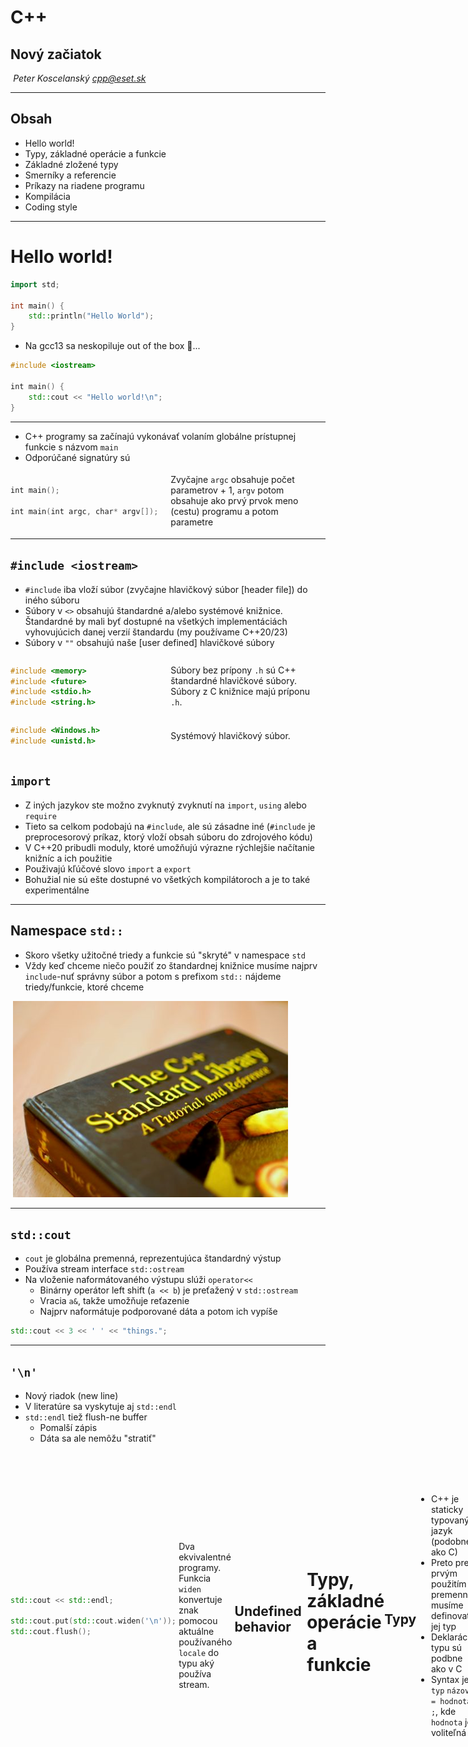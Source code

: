# C++

## Nový začiatok

*Peter Koscelanský <cpp@eset.sk>* <!-- .element: class="author" -->

---

## Obsah

* Hello world!
* Typy, základné operácie a funkcie
* Základné zložené typy
* Smerníky a referencie
* Príkazy na riadene programu
* Kompilácia
* Coding style

---

# Hello world!

```cpp
import std;

int main() {
    std::println("Hello World");
}
```

* Na gcc13 sa neskopiluje out of the box 🧐...
<!-- .element: class="fragment" -->


```cpp
#include <iostream>
 
int main() {
    std::cout << "Hello world!\n";
}
```

---

* C++ programy sa začínajú vykonávať volaním globálne prístupnej funkcie s názvom `main`
* Odporúčané signatúry sú

<div style="display: flex; align-items: center;">
<div style="flex: 1;">

```cpp
int main();

int main(int argc, char* argv[]);
```
</div>
<div style="flex: 1;">

Zvyčajne `argc` obsahuje počet parametrov + 1, `argv` potom obsahuje ako prvý prvok meno (cestu) programu a potom parametre
</div>
</div>

---

## `#include <iostream>`

* `#include` iba vloží súbor (zvyčajne hlavičkový súbor [header file]) do iného súboru 
* Súbory v `<>` obsahujú štandardné a/alebo systémové knižnice. Štandardné by mali byť dostupné na všetkých implementáciách vyhovujúcich danej verzií štandardu (my používame C++20/23)
* Súbory v `""` obsahujú naše [user defined] hlavičkové súbory

<div style="display: flex; align-items: center;">
<div style="flex: 1;">

```cpp
#include <memory>
#include <future>
#include <stdio.h>
#include <string.h>
```
</div>
<div style="flex: 1;">

Súbory bez prípony `.h` sú C++ štandardné hlavičkové súbory. Súbory z C knižnice majú príponu `.h`. 
</div>
</div>

<div style="display: flex; align-items: center;">
<div style="flex: 1;">

```cpp
#include <Windows.h>
#include <unistd.h>
```
</div>
<div style="flex: 1;">

Systémový hlavičkový súbor.
</div>
</div>


## `import`

* Z iných jazykov ste možno zvyknutý zvyknutí na `import`, `using` alebo `require`
* Tieto sa celkom podobajú na `#include`, ale sú zásadne iné (`#include` je preprocesorový príkaz, ktorý vloží obsah súboru do zdrojového kódu)
* V C++20 pribudli moduly, ktoré umožňujú výrazne rýchlejšie načítanie knižníc a ich použitie
* Použivajú kľúčové slovo `import` a `export`
* Bohužial nie sú ešte dostupné vo všetkých kompilátoroch a je to také experimentálne

---

## Namespace `std::`

* Skoro všetky užitočné triedy a funkcie sú "skryté" v namespace `std`
* Vždy keď chceme niečo použiť zo štandardnej knižnice musíme najprv `include`-nuť správny súbor a potom s prefixom `std::` nájdeme triedy/funkcie, ktoré chceme 

![Kniha C++ štandardná knižnica](./lectures/2_basics/c++-standard-lib.png)

---

## `std::cout`

* `cout` je globálna premenná, reprezentujúca štandardný výstup
* Používa stream interface `std::ostream`
* Na vloženie naformátovaného výstupu slúži `operator<<`
    * Binárny operátor left shift (`a << b`) je preťažený v `std::ostream`
    * Vracia `a&`, takže umožňuje reťazenie 
    * Najprv naformátuje podporované dáta a potom ich vypíše

```cpp
std::cout << 3 << ' ' << "things.";
```

---

## `'\n'`

* Nový riadok (new line)
* V literatúre sa vyskytuje aj `std::endl`
* `std::endl` tiež flush-ne buffer
    * Pomalší zápis
    * Dáta sa ale nemôžu "stratiť"

<div style="display: flex; align-items: center;">
<div style="flex: 1;">

```cpp
std::cout << std::endl;

std::cout.put(std::cout.widen('\n'));
std::cout.flush();
```
</div>
<div style="flex: 1;">

Dva ekvivalentné programy. Funkcia `widen` konvertuje znak pomocou aktuálne používaného `locale` do typu aký používa stream.
</div>

---

## Undefined behavior

![Unicorns and rainbows](./lectures/2_basics/unicorn.png)

---

# Typy, základné operácie a funkcie

---

## Typy

* C++ je staticky typovaný jazyk (podobne ako C)
* Preto pred prvým použitím premennej musíme definovať jej typ
* Deklarácie typu sú podbne ako v C
* Syntax je `typ` `názov` `= hodnota` `;`, kde `hodnota` je voliteľná

```cpp
int i; // signed integer uninitialized (0 or undefined)
```

---

## Primitívne typy

* Všetky typy z jazyka C sú podporované

```cpp
int i; // signed integer uninitialized (0 or undefined)
unsigned int u = 1337ul; // unsigned integer
bool ok = false; // true/false
double pi = 3.14159; // floating point double precision
float e = 2.71828f; // floating point single precision
char c = 'a'; // variant of ISO646 - ASCII
size_t n = 1'000'000'000; // possible to separate with "'"
```

* `short`, `long`, `long long` (rozdielne znamienkové signed typy)
* `unsigned short`, `unsigned`, `unsigned long` (pre neznamienkové typy)

---

## Presná bitová veľkosť

* `long` je na niektorej platforme 32bit a na inej 64bit, podobne aj `size_t`
* Riešia to typy definované v súbor `#include <cstdint>`
* Nemusia byť definované na všetkých platformách (`CHAR_BITS == 8`)
* Odporúčame zvyknúť si skoro vždy používať tieto typy

```cpp
int8_t i8 = 127;
int16_t i16 = 32'000;
uint32_t u32 = 4'000'000'000;
int64_t i64 = 10'000'000'000'000;
```

note: CHAR_BITS je nastavené na číslo, ktoré reprezentuje počet bitov c type `char`. Všetky platformy (napr. POSIX), ale požadujú `8`.

---

## Usporiadanie v pamäti

* Každá premenná ma v pamäti miesto, ktoré sa dá zistiť pomocou operátora `&`
* Veľkosť typov je do istej miery závislá od implementácie a dá sa zistiť pomocou operátora `sizeof`
* Veľkosti sú v "char units" a nie bajtoch (zvyčajne je ale char unit 8bitov)

<div style="display: flex; align-items: center;">
<div style="flex: 1;">

```cpp
std::cout << sizeof(bool) << '\n'; // 1
std::cout << sizeof(short) << '\n'; // 2
std::cout << sizeof(float) << '\n'; // 4
std::cout << sizeof(long) << '\n'; // 4
std::cout << sizeof(long long) << '\n'; // 8
std::cout << sizeof(double) << '\n'; // 8
```
</div>
<div style="flex: 1;">

Na MS Windows Visual Studio. `long` je 8 na gcc.
</div>

---

## Neinicializované premenné

* Vždy inicializujte všetky premenné
    * Niektoré majú zmysluplný defaultný konštruktor 
    * Niektoré treba inicializovať explicitne

```cpp
int i = 4; // OK explicit
std::string s = "string"; // OK explicit
int j; // wrong 
std::string t; // OK, string has constructor 

int *p = nullptr; //OK
int *r; // wrong
```

---

## Deklarácia premenných

* Vždy deklarujte premenné najneskôr ako sa dá
    * Premenné patria do najvnútornejšieho scope-u
    * Toto pravidlo podporuje predchádzajúce

```cpp
int i = 0; // wrong
for (i = 0; i < 10; ++i) { } 

for (int j = 0; j < 10; ++j) { } // OK
```

<div style="display: flex; align-items: center;">
<div style="flex: 7;">

```cpp
int k = 0;
for (int i = 0; i < 10; ++i) {
    k = i * i;
    // use k
}
```
</div>
<div style="flex: 1;">
❌
</div>
</div>

<div style="display: flex; align-items: center;">
<div style="flex: 7;">

```cpp
for (int i = 0; i < 10; ++i) {
    int k = i * i;
    // use k
}
```
</div>
<div style="flex: 1;">
✅
</div>
</div>


### Existuje jedna výnimka 

* V cykloch, ktoré sú krátke a vykonávajú sa často, môžeme ušetriť veľa alokácií ak presunieme niektoré premenné pred cyklus (stále ich treba inicializovať)

```cpp
for (int i = 0; i < n; ++i) {
    std::string bad = "Very long... string";
    // use string
}
```

```cpp
std::string good;
for (int i = 0; i < n; ++i) {
    good.assign("Very long... string");
    // use string
}
```

* Neplatí pre typy ako `int`, `double` a smerníky. Ich inicializácia nič nestojí. 

---

## C++ špeciality

<div style="display: flex; align-items: center;">
<div style="flex: 1;">

```cpp
int i = 7;
```
</div>
<div style="flex: 1;">

```cpp
int j(7);
```
</div>
<div style="flex: 1;">

```cpp
int k{ 7 };
```
</div>
</div>

* Okrúhle zátvorky pridané pre kompatibilitu s konštruktormi 
* Kučeravé zátvorky (C++11) pre lepšiu inicializáciu a chytenie bežných chýb počas kompilácie
* Primitívne typy by mali byť hneď inicializované

```cpp
int i = 4.2; // warning narrowing
int j(4.2); // warning narrowing
int k{ 4.2 }; // error
```


## Automatická dedukcia

* V C++11 štandarde predefinovali význam kľúčového slova `auto`

```cpp
auto i = 5; // int  
auto j = 7.5; // double 
auto sq = sqrt(i); // whatever returns sqrt (double in this case)
auto first_name = "Bjarne"; // const char*, not std::string
auto surname = std::string("Stroustrup"); // std::string

auto *ptr = &i; // int 
auto ptr = &i; // int*
auto* ptr = i; // compilation error  
```

* `auto*` sa nedá použiť ak vydedukovaný typ nie je smerník
* Ak potrebujeme presné číslené typy musíme použiť suffixy
   * `u` alebo `U` pre `unsigned int`
   * `l` alebo `L` pre `long`
   * `ll` alebo `LL` pre `long long`
   * `zu` pre `size_t` (C++23)

```cpp
auto a = 10l; // long
auto b = 20ul; // unsigned long
auto c = 30ull; // usigned long long
```


## Pridlhé názvy typov 

* Týka sa hlavne šablón (`template`s)
* Slovo `auto` umožní odstrániť veľa nezaujímavého písania a šumu
* Netreba to ale preháňať

```cpp
#include <map>
#include <utility>
#include <string>
 
int main() {
    std::map<std::string, std::pair<std::string, int>> employees;
 
    auto it = employees.find("Herb Sutter"); 
    std::map<std::string, std::pair<std::string, int>>::iterator it2 = it;
}

```

---

## Almost always use `auto`

* Herb Sutter prišiel s myšlienkou, že vždy by sme mali používať `auto`

<div style="display: flex; align-items: center;">
<div style="flex: 1;">

```cpp
short i = 7;
std::string s = "default";
short* = &i;
```
</div>
<div style="flex: 1;">

```cpp
auto i = short(7);
auto s = std::string("default");
auto* = &i;
```
</div>
</div>

* Vyzerá to, že by to mohlo byť menej efektívne (kópia?) ale v skutočnosti si s tým kompilátor poradí
* Výhodou je, že typ nemôže ostať neinicializovaný, keďže `auto x;` je chyba kompilácie
* Rovnako ak zmeníme jeden typ, pomocou `decltype` vieme automaticky upraviť ďalšie

<div style="display: flex; align-items: center;">
<div style="flex: 1;">

```cpp
float f = 1.23;
float g = 0;
```
</div>
<div style="flex: 1;">

```cpp
auto f = 1.23f;
decltype(f) g = 0;
```
</div>
</div>

---

## `enum`

* `enum` je v podstate iba pomenované celé číslo
* Problém je, že takéto `enum`y nám zaplňujú globálny namespace, kedže hodnoty sa dá použiť bez názvu `enum`u

<div style="display: flex; align-items: center;">
<div style="flex: 1;">

```cpp
enum color {
  red = 0,
  blue, // 1
  green = 10,
  yellow, // 11
};
```
</div>
<div style="flex: 1;">

```cpp
color a = red;
color b = color::blue;
auto c = green;
int d = yellow;
```
</div>
</div>

<div class="fragment">

* Všetky premenné vpravo sa podarí skompilovať
* Často sa hodnoty `enum`u prefixovali názvom (napr. `color_red`, `color_blue`, `color_green` ...)
</div>


### scoped enums

* V C++11 pribudla možnosť vytvoriť scoped enums
* Používa sa kľúčové slovo `class`

<div style="display: flex; align-items: center;">
<div style="flex: 1;">

```cpp
enum class color {
  red = 0,
  blue, // 1
  green = 10,
  yellow, // 11
};
```
</div>
<div style="flex: 1;">

```cpp
color a = red;
color b = color::blue;
auto c = green;
int d = yellow;
int e = color::yellow;
```
</div>
</div>

<div class="fragment">

* Iba predmenná `b` vpravo sa podarí skompilovať
* Strácame automatickú konverziu na `int`
</div>


### fixed underlying type

* Každý `enum` má číselný typ, ktorý tvorí jeho základ, tento určije veľkosť aj zarovnanie
* Pred C++11 mal každý enum typ `int` (alebo iný číselný typ, ktorý vie reprezentovať všetky hodnoty `enum`u)
* Od C++11 to vieme priamo definovať

<div style="display: flex; align-items: center;">
<div style="flex: 1;">

```cpp
enum color : uint32_t {
  red = 0,
  blue, // 1
  green = 10,
  yellow, // 11
};
```
</div>
<div style="flex: 1;">

```cpp
enum class color : uint32_t {
  red = 0,
  blue, // 1
  green = 10,
  yellow, // 11
};
```
</div>
</div>

---

## Základné operácie

* Všetky `+`, `-`, `*`, `/`, `%`, `++`, `--`, `|`, `&`, `^`, `&&`, `||`, `==`, `!=`, `<=`, `>=`, `<`, `>`, `=`, `?:`, `!`, `~` pracujú ako sa od nich očakáva, dokonca sú preťažené pre zložitejšie typy (tam kde to dáva zmysel)
* Precedencia je definovaná v štandarde, pri pochybnostiach je lepšie použiť zátvorky
* **PROTIP**: Nikdy neignorujte upozornenia kompilátora (ako napríklad priradenie v `if` príkaze)


<table style="font-size: 70%;">
  <tr>
    <th>Meno</th>
    <th>Operátor</th>
    <th>Príklad</th>
    <th>Výsledok</th>
  </tr>
  <tr>
    <td>Operátor priradenia</td>
    <td><code>=</code></td>
    <td><code>a = b</code></td>
    <td><code>a</code> bude mať rovnakú hodnotu ako <code>b</code>, výsledkom je <code>&a</code></td>
  </tr>
  <tr>
    <td>Aritmeticke operátory</td>
    <td><code>+</code>, <code>-</code>, <code>*</code></td>
    <td><code>a + b</code></td>
    <td>Ako štandardné matematické operácie, výsledkom je nová hodnota</td>
  </tr>
  <tr>
    <td>Operátor delenia</td>
    <td><code>/</code></td>
    <td><code>a / b</code></td>
    <td>Ak sú oba typy celočíselné, tak celočíselné delenie, inak bežné floating point delenie</td>
  </tr>
  <tr>
    <td>Operátor zvyšku</td>
    <td><code>%</code></td>
    <td><code>a % b</code></td>
    <td>Zvyšok po celočíselnom delení, funguje ina celočíselných hodnotách</td>
  </tr>
  <tr>
    <td>Aritmetické priradenia</td>
    <td><code>+=</code>, <code>-=</code>, <code>*=</code>, <code>/=</code>, <code>%=</code></td>
    <td><code>a += b</code></td>
    <td>Rovnaké ako <code>a = a + b;</code>.</td>
  </tr>
  <tr>
    <td>Prefix/postfix inkrement</td>
    <td><code>++</code>, <code>--</code></td>
    <td><code>++a</code></td>
    <td>Rovnaké ako <code>a += 1;</code>.</td>
  </tr>
  <tr>
    <td>Relačné operátory</td>
    <td><code><=</code>, <code>>=</code>, <code>==</code>, <code>!=</code>, <code><</code>, <code>></code></code></td>
    <td><code>a <= b</code></td>
    <td>Výsledok je <code>true</code> alebo <code>false</code>, <code>!=</code> je nerovnosť.</td>
  </tr>
  <tr>
    <td>Logické operátory</td>
    <td><code>&&</code>, <code>||</code></td>
    <td><code>a && b</code></td>
    <td>Výsledok je <code>true</code> ak sú <code>a</code> aj <code>b</code> pravda, inak <code>false</code>.</td>
  </tr>
  <tr>
    <td>Operátor negácie</td>
    <td><code>!</code></td>
    <td><code>!a</code></td>
    <td>Výsledok je <code>true</code> ak je <code>a</code> nepravda, a naopak.</td>
  </tr>
  <tr>
    <td>Bitové operácie</td>
    <td><code>&</code>, <code>|</code>, <code>^</code></td>
    <td><code>a & b</code></td>
    <td>Výsledok je bitový AND.</td>
  </tr>
  <tr>
    <td>Address of</td>
    <td><code>&</code></td>
    <td><code>&a</code></td>
    <td>Adresa premennej <code>a</code>.</td>
  </tr>
  <tr>
    <td>Dereferencia</td>
    <td><code>*</code></td>
    <td><code>*a</code></td>
    <td>Hodnota na adrese v premennej <code>a</code>.</td>
  </tr>
</table>


### Príklad 

```cpp
int a{ 7 * 5 }; // 35
int b{ 12 / 5 }; // 2
int c{ a++ }; // 35, a: 36
double f{ 12 / 5 }; // 2
double g{ 12 / 5. }; // 2.4 (actually 2.399999999999)
```

```cpp
bool even_c = (c % 2) == 0;
bool lower_f = f < g;
bool ok = even_c && !lower_f;
```

```cpp
unsigned x = 0x000000ff; // 255
unsigned char b = 0b11010001; // 209
unsigned y = ~x | 1; // 0xffffff01
unsigned z = x & y; // 0x00000001
```

```cpp
int a = 10;
a += 7; // 17, a = a + 7
a %= 6; // 5, a = a % 6
a ^= a; // 0, a = a XOR a
```

---

## Používajte zátvorky

```cpp
int i = 0x10001001;
if (i & 2 == 2) {
  std::cout << "Will this print?\n";
}
```

<div class="fragment">

Áno. `==` má vyššiu precedencia ako `&`.

```cpp
int i = 0x10001001;
if ((i & 2) == 2) {
  std::cout << "Will this print?\n";
}
```

Občas je to v poriadku aj bez, záleží aj od osobných preferencií

```cpp
int i = 1;
if (i == 2 || i == 3) {
  std::cout << "i is 2 or 3.\n";
}
```
</div>

---

## Ternárny operátor

* `?:` je jediný operátor, ktorý používa tri operandy
* Užitočný pri jednoduchých podmienkach
* `a = pred ? op1 : op2;`
* Ak je predikát (`pred`) splnený, potom je výsledok `op1`, inak `op2`

```cpp
bool b = true /* some predicate */;
auto t = b ? 1 : 4; // 1
auto u = !b ? 1.0 : 4; // 4
auto v = b ? 1 : "4"; // will not compile
```

Druhý a tretí operand musia byť kompatibilné, inak zlyhá kompilácia.


### C vs C++

Ternárny operátor sa vyhodnocuje trochu inak v C

```cpp
int a, b;
// fill up a

a>=0? b=1 : b=2;
```

<div class="fragment">

V C sa nedá skompilovať

```cpp
(a>=0 ? b=1 : b) = 2; // illegal in C
```

C++ má iné pravidlá

```cpp
a >= 0 ? (b = 1) : (b = 2); // OK C++
```
</div>

---

## Funkcie

* Funkcie musia mať, rovnako ako v C, návratový typ a zoznam parametrov
* Hodnoty sa vracajú z funkcií pomocou kľúčového slova `return`
* Ak je návratový "typ" `void`, potom funkcia nevracia nič a `return` iba skončí vykonávanie

```cpp
int rectangle(int a, int b) {
  return 2*a*b + 2*a*a + 2*b*b;
}
```

```cpp
void print_rectangle(int a, int b) {
  std::cout << rectangle(a, b) << '\n';
  return; // no need to add return as last statement
}
```

Ak má funkcia návratový typ, potom musí obsahovať aspoň jeden `return`.


### Aký je výsledok nasledujúceho kódu

```cpp
int a = 1; 
int k = std::max(++a, a++);
```
<div class="fragment">

Jedna z často vyskytujúcich odpovedí je 2, pretože výsledkom prefixového inkrementu je už zväčšená hodnota 

```cpp
int k = std::max(2, 1);
```

```cpp
int k = std::max(2, 2);
```
</div>

<div class="fragment">

Poradie vyhodnocovania parametrov funkcie je nedefinované (nešpecifikované od C++17)
</div>


### Sekvencovanie (order of evaluation)

* Sequence points v predchádzajúcich štandardoch
* Napríklad: Parametre funkcie sú sekvencované pred volaním funkcie. 
* Veľmi zjednodušene: Medzi dvoma bodmi sa môže jedna premenná zmeniť nanajvýš raz
* V podstate: Ak nepoužívate veľmi exotické konštrukcie a vyhýbate sa `++`/`--` v rámci komplikovaných výrazov, tak je všetko v poriadku. 

---

# Základné "zložené" typy

---

## Polia

* Jednoduché C polia sú tiež funkčné v C++
* Najrýchlejšie, pretože polia sú vložené do objektov (funkcií)
* Alokované na stack-u

```cpp
int a[100]; // array of 100 ints
char b[sizeof(a)]; // array of 400(?) chars
bool c[10][10]; // array of 10 arrays of 10 bools
```

* Nevýhody
   * Veľkosť musí byť známa počas kompilácie, `int a[n];` je platné C99, ale nie C++20
   * Zaberá pamäť, aj keď program nevyužíva celú kapacitu 
* V poriadku do pár stoviek bajtov


### Inicializácia poľa

<ul>
  <!-- we need this to compensate for default margin and i do not want to create new one off class -->
  <style scoped>
    p {
        margin: 0.3em !important;
    }
  </style>
  <li style="display: flex;">
    <div style="flex: 1;">

```cpp
int x[10];
```
</div>
    <div style="flex: 2;">
  
Pole desiatich `int`ov, ktoré *nie je* inicializované.
</div>
  </li>

  <li class="fragment" style="display: flex;">
    <div style="flex: 1;">

```cpp
std::string x[10];
```
</div>
    <div style="flex: 2;">
  
Pole desiatich `std::string`ov, ktoré sú inicializované na prázdne reťazce.
</div>
  </li>

  <li class="fragment" style="display: flex;">
    <div style="flex: 1;">

```cpp
int x[10] = {};
```
</div>
    <div style="flex: 2;">
  
Pole desiatich `int`ov, ktoré *je* inicializované na hodnoty `0`.
</div>
  </li>

  <li class="fragment" style="display: flex;">
    <div style="flex: 1;">

```cpp
int x[10] = { 1, 2, 3};
```
</div>
    <div class="fragment" style="flex: 2;">
  
Pole desiatich `int`ov, ktoré *je* inicializované na hodnoty `1, 2, 3, 0, 0, ...`.
</div>
  </li>

  <li class="fragment" style="display: flex;">
    <div style="flex: 1;">

```cpp
int x[] = { 1, 2, 3 };
```
</div>
    <div style="flex: 2;">
  
Pole troch `int`ov, ktoré *je* inicializované na hodnoty `1, 2, 3`.
</div>
  </li>

  <li class="fragment" style="display: flex;">
    <div style="flex: 1;">

```cpp
int x[3] = { 1, 2, 3, 4 };
```
</div>
    <div style="flex: 2;">
  
Kompilačná chyba (*too many initializers*).
</div>
  </li>

</ul>


### Prístup k prvkom poľa

* Máme na výber `operator[]`, alebo priamo aritmetiku so smerníkmi (preferujeme operátor)
* Polia vždy začínajú na indexe `0` [zero based]
* Veľkosť poľa vieme získať pomocou `std::size`

```cpp
int arr[] = { 1, 2, 3, 4, 5 }; // we can omit array size
// then it will have size to accomodate all elements
bool ok = arr[0] == 1; // true
int undef = arr[5]; // undefined behavior (bad)
arr[arr[0] + 2] = 3; // { 1, 2, 3, 3, 5 }

for (size_t i = 0; i < std::size(arr); ++i) { // why ++i
  std::cout << arr[i] << '\n';
}

```

* Kedysi sa namiesto `std::size` používal `countof` trik. 

```c
#define countof(arr) (sizeof(arr)/sizeof(arr[0]))
```

---

## C-reťazce

* Reťazce v C sú iba polia plné znakov ukončené špeciálnym null znakom `'\0'`
* Preto sa im tiež hovorí aj *null terminated strings*

<div style="display: flex;">
<div style="flex: 1;">

```cpp
char s[] = "ABCDE";
```
</div>
<div style="flex: 2;">
  
Pole šiestich znakov, ekvivalentné `{'A', 'B', 'C', 'D', 'E', '\0'}`.
</div>
</div>

<div style="display: flex;">
<div style="flex: 1;">

```cpp
char first = s[0];
char last = s[4]
char terminator = s[5];
```
</div>
<div style="flex: 2;">
  
`first` má hodnotu `'A'`, `last` je `'E'` a `terminator` je `'\0'`
</div>
</div>

<div style="display: flex;">
<div style="flex: 1;">

```cpp
s[2] = 'X';
std::cout << s << '\n';
```
</div>
<div style="flex: 2;">
  
Vypiše `"ABXDE"`, stringy môžeme aj modifikovať. 
</div>
</div>

<div style="display: flex;">
<div style="flex: 1;">

```cpp
char s1[10] = "12345";
s1[7] = 7;
std::cout << s1 << '\n'; // 12345
// stop at first \0
```
</div>
<div style="flex: 2;">
  
Vyrobí pole desiatich znakov a mieste `0` až `4` bude string `"12345"`, ostatné znaky budú inicializované na `\0`
</div>
</div>


### Porovnávanie reťazcov

<div style="display: flex;">
<div style="flex: 1;">

```cpp
const char* str;

if (str == "Name:") {
  // ... 
}
```
</div>
<div style="flex: 1;">
  
```cpp
const char* str;

if (strcmp(str, "Name:")) {
  // ... 
}
```
</div>
</div>

* Prvá možnosť iba porovná smerníky (adresy), pretože C-reťazec je pole a polia sa automaticky konvertujú na smerníky. Literál je tiež pole
* Ak chceme porovnať obsah reťazcov, pomôže nám volanie funkcie zo štandardnej knižnice `strcmp`
* C-reťazce sú najrozšírenejším typom reťazcov na interface-och (sú najviac portable)


### Raw literals

* Konštrucií `"string"` sa hovorí aj literál
* Ak chceme v rámci neho použiť niektoré znaky (nový riadok, `"`, `'\'`, ...) musíme ich escapovať pomocou `\`
* Niektoré reťazce vyzerajú veľmi zle so všetkých escape sekvenciami (regex, cesty k súborom...)
* Môžeme použiť raw literály. **R**"**delimiter(**string**)delimiter**", delimiter je nepovinný a užitočný hlavne ak samotný reťazec obsahuje znak `)`

<div style="display: flex;">
<div style="flex: 1;">

```cpp
const char path[] = "\"C:\\Users\\cppseminar\"";
```
</div>
<div style="flex: 1;">
  
```cpp
const char path[] = R"("C:\Users\cppseminar")";
```
</div>
</div>

<div style="display: flex;">
<div style="flex: 1;">

```cpp
const char json[] = R"({
  "author": "Bjarne",
  "version": "C++20 (2022)"
})";
```
</div>
<div style="flex: 1;">
  
```cpp
const char json[] = R"###({
  "author": "Bjarne",
  "version": "C++20 (2022)"
})###";
```
</div>
</div>


### Operácie s C-stringami

* Vždy sa uistite, že máte reťazce naozaj ukončené nulou, inak sa môžu stať zlé veci (undefined behavior)

```cpp
const char* str = "Hello";
std::cout << strlen(str) << '\n'; // 5
// str[strlen(str)] == 0

char msg[128];
strcpy(msg, str); // copy, make sure buffer is long enough
strcat(msg, " world!"); // concatenation

std::cout << msg << '\n'; // My stringMy string
strstr(msg, "rld"); // returns pointer to string or NULL
```

* Všetky operácie z C sú podporované
* `strpbrk`, `strspn`, `strtok`...

note: strpbrk - Scans the null-terminated byte string pointed to by dest for any character from the null-terminated byte string pointed to by breakset, and returns a pointer to that character. strspn - Returns the length of the maximum initial segment (span) of the null-terminated byte string pointed to by dest, that consists of only the characters found in the null-terminated byte string pointed to by src. 

---

## Štruktúry

* Používame kľúčové slovo `struct` a spravidla ich nebudeme `typedef`-ovať ako v C
* V C++ máme aj `class`, ale o tom neskôr

```cpp
struct point {
  float x;
  float y;
}; // semicolon is ultracritical!!!

struct circle {
  point p; // structure inside structure
  float radius;
  int color;
  char name[32]; // array in structure
};
```


### Inicializácia štruktúr

* Štandardne je štruktúra neinicializovaná, takže čítanie jej hodnôť je nedefinované správanie (tieto pravidlá sú iné ak máme definovaný konštruktor, ale o tom neskôr)

<ul>
  <li style="display: flex;">
    <div style="flex: 2;">

```cpp
point p = { 7, 9 };
```
</div>
    <div style="flex: 3;">
  
Členské premenné štruktúry vieme priamo inicializovať pomocou `{}`. *aggregate initialization*
</div>
  </li>
  <li style="display: flex;">
    <div class="fragment" style="flex: 2;">

```cpp
point p = { 7 };
```
</div>
    <div class="fragment" style="flex: 3;">
  
Členská premenná `x` sa nastaví na `7`, `y` sa inicializuje pomocou `int{}`, teda `0`.
</div>
  </li>
  <li class="fragment" style="display: flex;">
    <div style="flex: 2;">

```cpp
circle c = { { 7, 9 }, 5.0, 1 };
```
</div>
    <div style="flex: 3;">
  
Inicializéry môžu byť aj vnorené.
</div>
  </li>
</ul>


<div style="display: flex;">
<div style="flex: 2;">

```cpp
circle c = { 
  .radius = 5.0, 
  .color = 0xffc0cb 
};
```
</div>
<div style="flex: 3;">
  
Môžeme aj vymenovať členov, ktoré sa majú inicializovať

* Ostatné sa inicializujú na `0` (alebo default konštruktora)
* Musia byť v poradí ako sú v štruktúre, inak chyby kompilácie
* C++20 designated initializers
</div>
</div>


### Prístup k prvkom

* Pomocou operátora `.`

```cpp
point p = { 7, 9 };
point q;
q = p; // copy
q.x = 0; // p.x is still 7

circle c;
c.radius= 10;
c.p.x = 7.5;
c.p.y = 12;
```

---

# Pointers and references

---

## Smerníky (pointers) a referencie

* Každá (pomenovaná) premenná má v pamäti svoje miesto
* Adresu tohto miesta vieme získať pomocou unárneho operátora &
* Opačný proces, získanie hodnoty na adrese, sa robí pomocou operátora dereferencie `*`
* Referencia je iba alias inej premennej (vnútorne je implementovaná ako smerník)

![xkcd komix o smernikoch](./lectures/2_basics/pointers.png)


##  Null smerník

<div style="display: flex; align-items: center;">
<div style="flex: 6;">

* Adresa (`0`) je rezervovaná ako neplatná 
* Užitočné na identifikáciu neinicializovaného smerníka 
* Dereferencia invalidného smerníka je nedefinovaná
* Konštanty pre null
   * `NULL`, makro z jazyka C
   * `0`, starý C++ typ
   * `nullptr`, preferované v moderných C++
</div>
<div style="flex: 4;">
<a href="https://www.youtube.com/watch?v=HSmKiws-4NU">
  <img src="./lectures/2_basics/null_pointer.jpg" alt="wrestler dereferencing a null pointer" />
</a>
</div>
</div>


## `int *a` alebo `int* a`?

* Oba zápisy sú ekvivalentné
* Pozor ale pri inicializácií viacerých premenných na jednom riadku <small>(čo inak skôr neodporúčame)</small>

<ul>
  <li class="fragment" style="display: flex;">
    <div style="flex: 1;">

```cpp
int *a, b;
```
</div>
    <div style="flex: 5;">
  
Premenná `a` je smerník `int*`, premenná `b` je typu `int`.
</div>
  </li>
  <li class="fragment" style="display: flex;">
    <div style="flex: 1;">

```cpp
int* a, b;
```
</div>
    <div style="flex: 5;">
  
Premenná `a` je smerník `int*`, premenná `b` je typu `int`.
</div>
  </li>
  <li class="fragment" style="display: flex;">
    <div style="flex: 1;">

```cpp
int *a, *b;
```
</div>
    <div style="flex: 5;">
  
Premenná `a` je smerník `int*`, premenná `b` je smerník `int*`.
</div>
  </li>
</ul>

---

## Základné operácie so smerníkami

<ul>
  <li style="display: flex;">
    <div style="flex: 2;">

```cpp
int a; 
int b = 7;
```
</div>
    <div style="flex: 3;">
  
Premenná `a` je neinicializovaná, premenná `b` má hodnotu `7`.
</div>
  </li>
  <li class="fragment" style="display: flex;">
    <div style="flex: 2;">

```cpp
int *a_ptr = &a;
int *b_ptr = &b;
```
</div>
    <div style="flex: 3;">
  
Premenná `a_ptr` je nainicializovaná na smerník na `a`, premenná `b_ptr` na `b`.
</div>
  </li>
  <li class="fragment" style="display: flex;">
    <div style="flex: 2;">

```cpp
int c = *a_ptr;
```
</div>
    <div style="flex: 3;">
  
Nedefinované správanie, keďže `a` nie je inicializovaná a čítať neinicializovanú pamäť je undefined.
</div>
  </li>
  <li class="fragment" style="display: flex;">
    <div style="flex: 2;">

```cpp
*a_ptr = 1;
```
</div>
    <div style="flex: 3;">
  
OK, `a` inicializujeme na `1`.
</div>
  </li>
  <li class="fragment" style="display: flex;">
    <div style="flex: 2;">

```cpp
b_ptr = a_ptr;
```
</div>
    <div style="flex: 3;">
  
OK, smerník na `b` zmeníme, aby ukazoval na `a` .
</div>
  </li>
  <li class="fragment" style="display: flex;">
    <div style="flex: 2;">

```cpp
*b_ptr = b;
```
</div>
    <div style="flex: 3;">
  
OK, `a` nainicializujeme na hodnotu `b` teda `7`.
</div>
  </li>
</ul>


### Null smerník

<ul>
  <li style="display: flex;">
    <div style="flex: 2;">

```cpp
int a = 0;

int *ptr = std::addressof(a);
```
</div>
    <div style="flex: 3;">

Nemusíme použiť operátor `&`, ale funkciu `std::addressof`, je užitočná hlavne pri preťažení operátora `&`.
</div>
  </li>
  <li style="display: flex;">
    <div style="flex: 2;">

```cpp
ptr = 0;
```
</div>
    <div style="flex: 3;">

`ptr` je null smerník.
</div>
  </li>
  <li style="display: flex;">
    <div style="flex: 2;">

```cpp
ptr = NULL;
```
</div>
    <div style="flex: 3;">

`ptr` je null smerník.
</div>
  </li>
  <li style="display: flex;">
    <div style="flex: 2;">

```cpp
ptr = nullptr;
```
</div>
    <div style="flex: 3;">

`ptr` je null smerník.
</div>
  </li>
  <li class="fragment" style="display: flex;">
    <div style="flex: 2;">

```cpp
*ptr = 0;
```
</div>
    <div style="flex: 3;">

Nedefinované správanie.
</div>
  </li>
  <li class="fragment" style="display: flex;">
    <div style="flex: 2;">

```cpp
std::cout << ptr;
```
</div>
    <div style="flex: 3;">

Samotný smerník čítať môžeme.
</div>
  </li>
</ul>


### Segmentation fault

* Zďaleka najčastejšou chybou v C++ programoch je Segmentation fault (Access violation)
* `0xC0000005`
* Príčiny
   * Čítanie neexistujúcej pamäte
   * Zapisovanie pamäte iba na čítanie *read only*
* Chyby
   * Pretečenie *Buffer overflow*
   * Dereferencovanie nulového smerníka


### Array to pointer decay

* Polia sú automaticky konvertované (*array decay*) na smerníky

```cpp
void f(int* ptr) {
  std::cout << ptr[0];
}

int a[100] = { 1, 2 };
f(a); // will work
```

<div class="fragment">

```cpp
// const char[] will disable string pooling 
const char array[] = "My string";
 
// just pointer, not array of chars
const char *pointer = "My string";
```
</div>

<ul>
  <li style="display: flex;">
    <div class="fragment" style="flex: 2;">

```cpp
sizeof(array) == sizeof(pointer)
```
</div>
    <div class="fragment" style="flex: 3;">
  
`false`, veľkosť smerníka je vždy rovnaká.
</div>
  </li>
  <li style="display: flex;">
    <div class="fragment" style="flex: 2;">

```cpp
(void*)array == (void*)&array;
```
</div>
    <div class="fragment" style="flex: 3;">
  
`true`, pole sa vie implicitne konvertovať na smerník.
</div>
  </li>
  <li style="display: flex;">
    <div class="fragment" style="flex: 2;">

```cpp
(void*)pointer == (void*)&pointer;
```
</div>
    <div class="fragment" style="flex: 3;">
  
`false`, adresa smerníka je vlastne nový smerník.
</div>
  </li>

</ul>


### Operator `->`

* `->` je iba skratka za `*` a `.` spolu
* Dá sa preťažiť, čo sa celkom aj využíva, pri chytrých smerníkoch

```cpp
struct pair {
    int a;
    int b;
};
 
int main() {
  pair p;
  p.a = 1;
 
  pair* ptr;
  ptr = &p;
  ptr->b = 0; // (*ptr).b = 0;
 
  std::cout << ptr->a; // 1
}
```

---

## Aritmetika so smerníkmi

* C++ predpokladá lineárnu (neprerušovanú) pamäť, preto k smerníkom môžeme pripočítavať a odpočítavať hodnoty a získame ďalšie smerníky (nie nutné platné)
* Programátori sú zodpovedný za dereferencovanie iba platných smerníkov
* Inkrement a dekrement posúva o veľkosť typu (nie `1`)
   * `int*` sa zvýši o štyri bajty (`sizeof(int)`)
   * `char*` sa zvýši o jeden bajt (`sizeof(char)`)


<div style="display: flex;">
  <div style="flex: 2;">

```cpp
int arr[5] = { 1 }; // 1, 0, 0, 0, 0
int *ptr = &arr[3];
```
</div>
    <div style="flex: 3;">
  
`ptr` je smernik na tretí (zero based) prvok pola
</div>
</div>
<div style="display: flex;">
  <div class="fragment" style="flex: 2;">

```cpp
*ptr = 4;
```
</div>
    <div class="fragment" style="flex: 3;">
  
Modifikujeme pole
</div>
  </div>
  <div style="display: flex;">
    <div class="fragment" style="flex: 2;">

```cpp
++ptr;
*ptr = 5;
```
</div>
    <div class="fragment" style="flex: 3;">
  
Posunieme o jeden, takže ukazujeme na posledný prvok pola.
</div>
  </div>
  <div style="display: flex;">
    <div class="fragment" style="flex: 2;">

```cpp
++ptr;
// *ptr = 6;
```
</div>
    <div class="fragment" style="flex: 3;">
  
Posunieme o jeden, takže ukazujeme mimo pola. Takýto smerník nesmieme dereferencovať.
</div>
  </div>
  <div style="display: flex;">
    <div class="fragment" style="flex: 2;">

```cpp
ptr = ptr - 4;
*ptr = 2; 
// 1, 2, 0, 4, 5
```
</div>
    <div class="fragment" style="flex: 3;">
  
Znovu sa vrátime do pola na druhý prvok, ten už môžeme modifikovať.
</div>
  </div>


### array subscript operator

<ul style="display: block;">
  <li style="display: flex;">
    <div style="flex: 2;">

```cpp
int a = 0;

int *ptr = &a;
```
</div>
    <div style="flex: 3;">

`ptr` je adresa premennej `a`.
</div>
  </li>
  <li style="display: flex;">
    <div style="flex: 2;">

```cpp
ptr[0]
```
</div>
    <div style="flex: 3;">

Hodnota na pozícií `ptr`.
</div>
  </li>
  <li style="display: flex;">
    <div style="flex: 2;">

```cpp
ptr[10]
```
</div>
    <div style="flex: 3;">

```cpp
*(ptr + 10)
```
</div>
  </li>
  <li style="display: flex;">
    <div style="flex: 2;">

```cpp
int a[10] = { 1 };
int *ptr = a;
int **ptrptr = &ptr;
ptrptr[0][0] = 2;
```
</div>
    <div style="flex: 3;">

```cpp
**ptrptr == 2
```

Polia sa dajú implicitne konvertovať na smerníky. Vieme vyrobiť aj smerník na smerník.
</div>
  </li>
</ul>


### Je nasledujúci výraz platný C++? Ak áno aký je výsledok?

```cpp
std::cout << 2["ABCDE"] << std::endl;
```

<div class="fragment">

`operator[]` *subscript operator* je definovaný ako `a[b] = *(a + b)`

```cpp
std::cout << *(2 + "ABCDE") << std::endl;
std::cout << *("ABCDE" + 2) << std::endl;
```
</div>

---

## Referencie

* C++ okrem smerníkov obsahuje aj referencie
* Majú zmysel hlavne pri volaní funkcií
* V podstate sú to aliasy na premenné implementované pod kapotou ako smerníky 

<ul style="display: block;">
  <li style="display: flex;">
    <div style="flex: 2;">

```cpp
int a = 0;

int &b = a;
```
</div>
    <div style="flex: 3;">

`b` je referencia na `a`.
</div>
  </li>
  <li style="display: flex;">
    <div style="flex: 2;">

```cpp
b = 10;
```
</div>
    <div style="flex: 3;">

Zmení sa hodnota `a`.
</div>
  </li>
  <li style="display: flex;">
    <div style="flex: 2;">

```cpp
int &c;
```
</div>
    <div style="flex: 3;">

Chyba kompilácie, referencie nemôžu byť neinicializované.
</div>
  </li>
  <li style="display: flex;">
    <div style="flex: 2;">

```cpp
int &d = &nullptr;
```
</div>
    <div style="flex: 3;">

Toto sa tiež nedá urobiť.
</div>
  </li>
  <li style="display: flex;">
    <div class="fragment" style="flex: 2;">

```cpp
int *x = nullptr;
int &u = *x;
```
</div>
    <div class="fragment" style="flex: 3;">

Ide skompilovať, ale je to nedefinované správanie, `x` sa nedá dereferencovať.
</div>
  </li>
</ul>

---

## `const` smerníky a referencie

* Premenné v C++ môžu byť `const`, tieto sa potom nedajú meniť
* Kompilátor to vynucuje

<div style="display: flex;">
<div style="flex: 2;">

```cpp
int a = 0;

std::cout << a;
a = 10;
```
</div>
<div style="flex: 3;">

`a` je typu `int`, aj čítanie aj modifikovanie je povolené.
</div>
</div>

<div style="display: flex;">
<div style="flex: 2;">

```cpp
const int b = 0;

std::cout << b;
// b = 10;
```
</div>
<div style="flex: 3;">

`b` je typu `const int`, čítanie je povolené, ale modifikovanie by bola kompilačná chyba.
</div>
</div>


<div style="display: flex;">
<div style="flex: 2;">

```cpp
int x = 1;
int *r = &x;
const int *c = &x;
```
</div>
<div style="flex: 3;">

`r` je smerník na `int`, a `c` je konštantný smerník na `int`.
</div>
</div>

<div style="display: flex;">
<div style="flex: 2;">

```cpp
std::cout << *r << *c;
```
</div>
<div style="flex: 3;">

Čítať môžeme aj regulárny smerník aj konštantný smerník.
</div>
</div>

<div style="display: flex;">
<div style="flex: 2;">

```cpp
*r = 12;
// *c = 13
```
</div>
<div style="flex: 3;">

Výsledkom `*r` je `int`, takže sa modifikovať dá, výsledok `*c` je `const int`, takže nám to kompilátor nedovolí.
</div>
</div>

---

## Pamäť 

<!-- .slide: data-auto-animate -->

<div style="display: flex;">
  <div data-id="code" style="flex: 1; text-align: left;">

```cpp
```
  </div>
  <div data-id="memory" style="flex: 1; text-align: left;">
    <table>
      <style scoped>
      td {
        font-family: monospace;
      }
      .address {
        font-size-adjust: 0.2;
      }
      .current {
        background-color: red;
      }
      </style>
      <tr>
        <td colspan="3">...</td>
      </tr>
      <tr>
        <td><span style="color: red;">➡</span></td>
        <td class="address">0x00010000</td>
        <td>0xdeadbeef</td>
      </tr>
      <tr>
        <td></td>
        <td class="address">0x0000fffc</td>
        <td>0xcdcdcdcd</td>
      </tr>
      <tr>
        <td></td>
        <td class="address">0x0000fff8</td>
        <td>0x0badc0de</td>
      </tr>
      <tr>
        <td></td>
        <td class="address">0x0000fff4</td>
        <td>0xc0ffeeee</td>
      </tr>
      <tr>
        <td colspan="3">...</td>
      </tr>
    </table>
  </div>
</div>


## Pamäť 

<!-- .slide: data-auto-animate -->

<div style="display: flex;">
  <div data-id="code" style="flex: 1; text-align: left;">

```cpp
int a = 3;
```
  </div>
  <div data-id="memory" style="flex: 1; text-align: left;">
    <table>
      <tr>
        <td colspan="3">...</td>
      </tr>
      <tr>
        <td></td>
        <td class="address">0x00010000</td>
        <td>0x00000003</td>
      </tr>
      <tr>
        <td><span style="color: red;">➡</span></td>
        <td class="address">0x0000fffc</td>
        <td>0xcdcdcdcd</td>
      </tr>
      <tr>
        <td></td>
        <td class="address">0x0000fff8</td>
        <td>0x0badc0de</td>
      </tr>
      <tr>
        <td></td>
        <td class="address">0x0000fff4</td>
        <td>0xc0ffeeee</td>
      </tr>
      <tr>
        <td colspan="3">...</td>
      </tr>
    </table>
  </div>
</div>


## Pamäť 

<!-- .slide: data-auto-animate -->

<div style="display: flex;">
  <div data-id="code" style="flex: 1; text-align: left;">

```cpp
int a = 3;
int dummy;
```
  </div>
  <div data-id="memory" style="flex: 1; text-align: left;">
    <table>
      <tr>
        <td colspan="3">...</td>
      </tr>
      <tr>
        <td></td>
        <td class="address">0x00010000</td>
        <td>0x00000003</td>
      </tr>
      <tr>
        <td></td>
        <td class="address">0x0000fffc</td>
        <td>0xcdcdcdcd</td>
      </tr>
      <tr>
        <td><span style="color: red;">➡</span></td>
        <td class="address">0x0000fff8</td>
        <td>0x0badc0de</td>
      </tr>
      <tr>
        <td></td>
        <td class="address">0x0000fff4</td>
        <td>0xc0ffeeee</td>
      </tr>
      <tr>
        <td colspan="3">...</td>
      </tr>
    </table>
  </div>
</div>


## Pamäť 

<!-- .slide: data-auto-animate -->

<div style="display: flex;">
  <div data-id="code" style="flex: 1; text-align: left;">

```cpp
int a = 3;
int dummy;
int* p = nullptr;
```
  </div>
  <div data-id="memory" style="flex: 1; text-align: left;">
    <table>
      <tr>
        <td colspan="3">...</td>
      </tr>
      <tr>
        <td></td>
        <td class="address">0x00010000</td>
        <td>0x00000003</td>
      </tr>
      <tr>
        <td></td>
        <td class="address">0x0000fffc</td>
        <td>0xcdcdcdcd</td>
      </tr>
      <tr>
        <td></td>
        <td class="address">0x0000fff8</td>
        <td>0x00000000</td>
      </tr>
      <tr>
        <td><span style="color: red;">➡</span></td>
        <td class="address">0x0000fff4</td>
        <td>0xc0ffeeee</td>
      </tr>
      <tr>
        <td colspan="3">...</td>
      </tr>
    </table>
  </div>
</div>


## Pamäť 

<!-- .slide: data-auto-animate -->

<div style="display: flex;">
  <div data-id="code" style="flex: 1; text-align: left;">

```cpp
int a = 3;
int dummy;
int* p = nullptr;
p = &a;
```
  </div>
  <div data-id="memory" style="flex: 1; text-align: left;">
    <table>
      <tr>
        <td colspan="3">...</td>
      </tr>
      <tr>
        <td></td>
        <td class="address">0x00010000</td>
        <td>0x00000003</td>
      </tr>
      <tr>
        <td></td>
        <td class="address">0x0000fffc</td>
        <td>0xcdcdcdcd</td>
      </tr>
      <tr>
        <td></td>
        <td class="address">0x0000fff8</td>
        <td><span style="color: red;">0x00010000</span></td>
      </tr>
      <tr>
        <td><span style="color: red;">➡</span></td>
        <td class="address">0x0000fff4</td>
        <td>0xc0ffeeee</td>
      </tr>
      <tr>
        <td colspan="3">...</td>
      </tr>
    </table>
  </div>
</div>


## Pamäť 

<!-- .slide: data-auto-animate -->

<div style="display: flex;">
  <div data-id="code" style="flex: 1; text-align: left;">

```cpp
int a = 3;
int dummy;
int* p = nullptr;
p = &a;
*p = 8;
```
  </div>
  <div data-id="memory" style="flex: 1; text-align: left;">
    <table>
      <tr>
        <td colspan="3">...</td>
      </tr>
      <tr>
        <td></td>
        <td class="address">0x00010000</td>
        <td><span style="color: red;">0x00000008</span></td>
      </tr>
      <tr>
        <td></td>
        <td class="address">0x0000fffc</td>
        <td>0xcdcdcdcd</td>
      </tr>
      <tr>
        <td></td>
        <td class="address">0x0000fff8</td>
        <td>0x00010000</td>
      </tr>
      <tr>
        <td><span style="color: red;">➡</span></td>
        <td class="address">0x0000fff4</td>
        <td>0xc0ffeeee</td>
      </tr>
      <tr>
        <td colspan="3">...</td>
      </tr>
    </table>
  </div>
</div>


## Pamäť 

<!-- .slide: data-auto-animate -->

<div style="display: flex;">
  <div data-id="code" style="flex: 1; text-align: left;">

```cpp
int a = 3;
int dummy;
int* p = nullptr;
p = &a;
*p = 8;
p = &dummy;
```
  </div>
  <div data-id="memory" style="flex: 1; text-align: left;">
    <table>
      <tr>
        <td colspan="3">...</td>
      </tr>
      <tr>
        <td></td>
        <td class="address">0x00010000</td>
        <td>0x00000008</td>
      </tr>
      <tr>
        <td></td>
        <td class="address">0x0000fffc</td>
        <td>0xcdcdcdcd</td>
      </tr>
      <tr>
        <td></td>
        <td class="address">0x0000fff8</td>
        <td><span style="color: red;">0x0000fffc</span></td>
      </tr>
      <tr>
        <td><span style="color: red;">➡</span></td>
        <td class="address">0x0000fff4</td>
        <td>0xc0ffeeee</td>
      </tr>
      <tr>
        <td colspan="3">...</td>
      </tr>
    </table>
  </div>
</div>


## Pamäť 

<!-- .slide: data-auto-animate -->

<div style="display: flex;">
  <div data-id="code" style="flex: 1; text-align: left;">

```cpp
int a = 3;
int dummy;
int* p = nullptr;
p = &a;
*p = 8;
p = &dummy;
float f = 2.7;
```
  </div>
  <div data-id="memory" style="flex: 1; text-align: left;">
    <table>
      <tr>
        <td colspan="3">...</td>
      </tr>
      <tr>
        <td></td>
        <td class="address">0x00010000</td>
        <td>0x00000008</td>
      </tr>
      <tr>
        <td></td>
        <td class="address">0x0000fffc</td>
        <td>0xcdcdcdcd</td>
      </tr>
      <tr>
        <td></td>
        <td class="address">0x0000fff8</td>
        <td>0x0000fffc</td>
      </tr>
      <tr>
        <td></td>
        <td class="address">0x0000fff4</td>
        <td>0x402ccccd</td>
      </tr>
      <tr>
        <td colspan="3">...</td>
      </tr>
    </table>
  </div>
</div>

---

## Volanie funkcií 

```cpp
void f(int a, const int& b, int& c) {
    // a is copied , changes in function will
    // not affect caller
    a = 2;
    // b is not copied, but cannot be changed
    // b = 2; // will not compile
    // c is not copied and changes will affect
    // the caller
    c = 2;
}

void g() {
    int x = 1; int y = 1; int z = 1;
    f(x, y, z);
    std::cout << (x == 1 && y == 1 && z == 2); // 1
}
```

* Vyhodou volania `&` a `const &` je, že na pozadí sa len presunie smerník a nie celý typ
* Nekonštantná referencia sa v súčasnosti už veľmi nepoužíva, má zmysel len pri vstupno výstupných parametrov

---

# Code style

---

## Načo pravidlá?

* Pomáha začiatočníkom so štartom. Je jednoduchšie začať na kóde, ktorý vyzerá rovnako a riadi sa nejakými pravidlami
* Niektoré konštrukcie sú nebezpečné a nemali by sa používať. (Väčšinou sú pozostatky z histórie.)
* Projekt vyzerá viacej profesionálne ak je všetky pekne uhladené

> “Managing senior programmers is like herding cats”  
> — Dave Platt 

---

## Priručky

* <https://google.github.io/styleguide/cppguide.html>
* <https://gcc.gnu.org/codingconventions.html>
* Existuje aj veľa iných, je potrebné sledovať, či si nevyberáme nejakú staršiu, môže obsahovať neaktuálne pravidlá
* Neexistuje príručka pravidiel, ktoré by sa dali použiť na všetky projekty, kernel módový ovládač má iné požiadavky ako GUI aplikácia

---

## Core guidelines

* Skôr ako príručka je to text pojednávajúci o vhodnosti istých konštrukcií
* Dáva veľa voľnosti 
* <https://isocpp.github.io/CppCoreGuidelines/CppCoreGuidelines>

---

## Názvy symbolov by mali byť jasné a bez chýb

![kim jong un requesting l(a)unch](./lectures/2_basics/lunch.png)

* Pluginy na kontrolu gramatiky 
* Mená funkcií a premenných by mali byť popisné bez používania skratiek
* Výnimka sú skratky všeobecne známe v IT komunite (*HTTTP*, *DNS*, ... sú OK)

---

## Konzistentnosť

* Vo všeobecnosti je dobrý nápad držať sa jednej schémy pre pomenovanie a formátovanie funkcií 
   * *PascalCase*, *camelCase*, *snake_case*
   * Medzery medzi operátormi, (), taby vs. medzery
   * Maďarská notácia (Hungarion notation) už skôr nie 😎

```cpp
GetProductInfo(&dwProductCode, szProductVer);
 
OS_INFO os_info;
FillOsInfo(os_info);
 
FEATURES_INFO featuresInfo;
FillFeaturesInfo(featuresInfo);
CPlugin *pUpdPlugin = pMain->FindPlugin(PLUGIN_ID_EUPD);
struct 
{
	CCI_SPEC_GET_ACTIVE_USERNAME_REPLY Hdr;
	char Buffer[2048];
} usernameBuffer;
```

---

<div style="display: flex; align-items: center;">
<div style="flex: 6;">

> A foolish consistency is the hobgoblin of little minds, adored by little statesmen and philosophers and divines.  
>   
> — Ralph Waldo Emerson
</div>
<div style="flex: 4;">

![Ralph Waldo Emerson](./lectures/2_basics/Ralph-Waldo-Emerson-1860.webp)
</div>

---

## Pravidlá pre funkcie

* Väčšina funkcií by nemala mať postranné efekty (*side effects*), pre rovnaké vstupy by mali vrátiť rovnaké výstupy
* Z názvu (a parametrov) funkcie by malo byť zrejmé čo je úlohou funkcie
* Kratšie funkcie sú lepšie funkcie
* Micro optimalizácia všetkého je veľmi zlý nápad (ale kód nesmie byť zbytočne neefektívny)
* Každá funkcia by mala mať jednu činnosť čo vykonáva

---

## Efektívny kód by default

* Z dvoch ekvivalentných prístupov si vyberieme ten efektívnejší

<div style="display: flex; align-items: center;">
<div style="flex: 1;">

```cpp
std::vector<int> v;
v.push_back(1);
v.push_back(2);
// ...
v.push_back(10);
```
</div>
<div style="flex: 1;">

```cpp
std::vector<int> v = {
    1, 2, /* ... */ 10,
};
```
</div>
</div>

* Kus kódu vľavo môže v skutočnosti urobiť niekoľko alokácií (a teda aj kopírovania), kód vpravo je aj prehľadnejší aj urobí iba jednu alokáciu

---

## V jednoduchosti je krása

* Kratší kód zvyčajne obsahuje menej chýb 
* (no code = no bugs)
* Vyhýbajte sa "write only" algoritmom
* Ak je niečo pomalé, treba to najprv odmerať (profiler) a potom meniť

---

# Príkazy na riadenie programu

---

## `if`

```cpp
int i = 0;
std::cin >> i;
if (i % 2 == 0) {
  std::cout << "Even\n";
}
```

Ak je podmienka splnená, tak sa pokračuje vo vykonávaní tela `if`-u, inak sa preskočí.


```cpp
int i = 0;
std::cin >> i;
if (i % 2 == 0) {
  std::cout << "Even\n";
} else {
  std::cout << "Odd\n";
}
```

Ak je podmienka splnená, tak sa pokračuje vo vykonávaní tela `if`-u, inak sa vykoná `else` vetva.


```cpp
int i = 0;
if (std::cin >> i; i % 2 == 0) {
  std::cout << "Even\n";
} else {
  std::cout << "Odd\n";
}
```

V `if`-e je inicializácia, podobne ako vo `for` cykle, podmienka je potom za `;`. **C++17**


```cpp
if (int i = 0; std::cin >> i && i % 2 == 0) {
  std::cout << "Even\n";
} else {
  std::cout << "Odd\n";
}
```

Aj samotnú deklaráciu môžeme dať do inicializácie `if`.

<div class="fragment">

Čo je zlé s kódom vyššie?
</div>
<div class="fragment">

Ak zadám `fff`, tak to vypiše `"Odd"`, musíme kontrolovať stream pomocou `std::cin.fail()`.
</div>


### Pôjde nasledujúci kód skompilovať a ak áno aký je výsledok?

```cpp
if (char* p = (char*)malloc(2)) {
  std::cout << "A";
} else {
  std::cout << "B";
}
```

<div class="fragment">

Deklarácia v rámci `if`-u funguje odkedy je C++ na svete. Stačí aby sa inicializovaná premenná dala skonvertovať na `bool`. Pozor premenná je potom dostupná aj v `else` vetve. 
</div>

---

## `switch`

```cpp
enum class Type { Number, String, Null };
Type t = Type::Number;

switch (t) {
case Type::Number:
    [[fallthrough]]; // state intent, no compiler warning
case Type::String:
    std::cout << "Has value\n";
    break;
case Type::Null:
    std::cout << "No value\n";
    break;
default:
    std::cout << "??\n";
}
```

---

## `for`

```cpp
std::vector<int> numbers = { /* ... */ };

for (size_t i = 0; i < numbers.size(); ++i) {
  if (numbers[i] % 2 == 0)
    continue; // will skip the rest of the for body and continue
  if (numbers[i] > 10)
    break; // prematurely stop the loop
  if (numbers[i] == 4)
    return; // if hit this will break out of enclosing function

  std::cout << numbers[i];
}
```

V C++11 a vyššie existuje lepší spôsob ako iterovať prvky

---

## Range based for loop

* Syntaktický cukor okolo iterátorov nad kontajnermi
* Starý spôsob iteratovanie cez kontajnery bol 

```cpp
std::vector<int> numbers = { /* ... */ };

for (std::vector<int>::iterator it = numbers.begin(); it != numbers.end(); ++it) {
  if (*it % 2 == 0)
    continue; // will skip the rest of the for body and continue
  if (*it > 10)
    break; // prematurely stop the loop
  if (*it == 4)
    return; // if hit this will break out of enclosing function

  std::cout << *it;
}
```


* Plus mínus ekvivalentný range based cyklus
* Premenná v cykle sa kopíruje, pokiaľ je to primitívny typ (ako `int`), tak je to ešte OK

```cpp
std::vector<int> numbers = { /* ... */ };

for (int i : numbers) {
  if (i % 2 == 0)
    continue; // will skip the rest of the for body and continue
  if (i > 10)
    break; // prematurely stop the loop
  if (i == 4)
    return; // if hit this will break out of enclosing function

  std::cout << i;
}
```


* Pre zložitejšie typy a prípady keď treba modifikovať prvky kontajneru musíme použiť referencie

```cpp
std::vector<std::string> names = { /* ... */ };

for (const auto& name : names) {
  std::cout << name;
}
```

```cpp
std::vector<int> numbers = { /* ... */ };

for (int& i : numbers) {
  i = i * i * i;

  std::cout << i;
}
```

---

## Inicializácia v range based

* C++20 pridal inicializáciu do range based for loopu

```cpp
int numbers[] = { 1, 4, 5, 7, 8 };
for (int v = 0; auto i : numbers) {
  // v is here defined
}
```

---

## `while`, `do`

```cpp
std::vector<int> get_numbers(size_t n) {
  std::vector<int> result;

  while (result.size() < n) {
    int x = 0;
    std::cin >> x;

    if (!std::cin) // not a number, failbit set
      break;
  }

  return result;
}

```


### Pôjde nasledujúci kód skompilovať a ak áno aký je výsledok?

```cpp
int i = 1;
do {
  std::cout << i << std::endl;
  --i;
  if (i == 0)
    continue;
} while (i > 0);
```

Vypíše iba `1`, `continue` vždy skáče na koniec cyklu.

---

# Kompilácia

---

## Zdrojový súbor

* C a C++ pracujú s dvoma typmi súborov
   * Zdrojové súbory (`*.cpp`, `*.cc` alebo `*.c` pre C súbory)
   * Hlavičkové súbory (`*.h`, `*.hpp`, bez prípony)
* Každý `.cpp` súbor je zvyčajne spárovaný s `.h` súborom, ktorý deklaruje verejný interface a ten je potom v `.cpp` súbore implementovaný 
* Aj `.cpp` aj `.h` súbory môže include-ovať iné `.h` súbory, kvôli použitiu tried a funkcií, ktoré daný `.h` súbor deklaruje
* Hlavičkové súbory môžu obsahovať aj implementáciu, a niekedy aj musia, obyčajne sa tomu snažíme vyhýbať 

---

## `#include`

* include directíva iba nakopíruje referencovaný súbor na svoje miesto
   * `#include <filename> / #include "filename"`
   * Rozdiel iba mieste hľadania súborov 
* `<>` systémové a `""` užívateľsky definované
* Hlavný dôvod prečo používame include je zviditeľnenie symbolov zo súboru (triedy, funkcie, premenné, konštanty, makrá, šablóny, ...)

---

## Viacnásobný `#include`

![boromir lamenting multiple include](./lectures/2_basics/multiple-include.png)

* `#include` súbory iba nakopíruje, takže sa symboly ľahko redefinujú (chyba pri kompilácií)


<div style="display: flex;">
<div style="flex: 4;">

```cpp
int f(int a, int b);
```
</div>
<div style="flex: 1;">

function.h
</div>
</div>

<div style="display: flex;">
<div style="flex: 4;">

```cpp
#include "header.h"
#include "header.h"

int f(int a, int b) {
  return a + b;
}
```
</div>
<div style="flex: 1;">

function.cpp
</div>
</div>

<div class="fragment">
Toto je OK, signatúry funkcie môžeme redefinovať.
</div>


<div style="display: flex;">
<div style="flex: 4;">

```cpp
struct point {
  int x;
  int y;
}
```
</div>
<div style="flex: 1;">

point.h
</div>
</div>

<div style="display: flex;">
<div style="flex: 4;">

```cpp
#include "point.h"
#include "point.h"

int f(point p) {
  return p.x + p.y;
}
```
</div>
<div style="flex: 1;">

function.cpp
</div>
</div>

<div class="fragment">
Toto nie je OK, štruktúry sa nemôžu redefinovať.
</div>


### Define guards

<ul>
<li>

Definovanie unikátneho makra a potom test predíde viacnásobnému vloženiu súboru.

```cpp
#ifndef MY_FILE_H
#define MY_FILE_H

// content of header file

#endif
```
</li>
<li>

Nevyzerá ale pekne a unikátnosť vedie k pridlhým názvom.
</li>
</ul>


### `#pragma once`

* Namiesto define guards sa dá použiť `#pragma once` na začiatku súboru
* Funguje na každom používanom kompilátore, ale nie je C++ štandard 
* Moduly v C++20 toto celé zmenia a mali by pomôcť s organizáciou kódu, bohužial stále úplne nefungujú

```cpp
#pragma once

// content of header file
```

---

<!-- .slide: data-auto-animate -->

## Kompilátor a linker

<div style="display: flex;">
  <div style="flex: 1; text-align: left;">
    <span data-id="begin">Začiatok kompilácie</span>
  </div>
  <div style="flex: 1; text-align: left;">
    Na začiatku kompilácie máme spravidla zdrojové súbory <code>*.cpp</code> a hlavičkové súbory <code>*.h</code>.
  </div>
</div>

---

<!-- .slide: data-auto-animate -->

## Kompilátor a linker

<div style="display: flex;">
  <div style="flex: 1; text-align: left;">
    <span data-id="begin"><small>Začiatok kompilácie</small></span><br/>
    <span data-id="preprocess">Preprocessing...</span>
  </div>
  <div style="flex: 1; text-align: left;">
    Potom sa spustí C preprocesor, ten</br>
    <ul style="margin-left: 2em;">
      <li>expanduje makrá</li>
      <li>includuje hlavičkové súbory.</li>
    </ul></br>
    Po tejto fáze ostanú iba zdrojové súbory, ktoré už neobsahujú žiadnu direktívu preprocesora.
  </div>
</div>

---

<!-- .slide: data-auto-animate -->

## Kompilátor a linker

<div style="display: flex;">
  <div style="flex: 1; text-align: left;">
    <span data-id="begin"><small>Začiatok kompilácie</small></span><br/>
    <span data-id="preprocess"><small>Preprocessing...</small></span><br/>
    <span data-id="compile">Compiling...</span>
  </div>
  <div style="flex: 1; text-align: left;">
    Fáza kompilácie vyrobí zo zdrojových súborov machine code. Počas kompilácie sa robia aj všetky kontroly syntaxe, typov, ... Ak to od kompilátora chceme, urobí sa aj optimalizácia kódu. Výstupom sú objektové súbory <code>*.obj</code>, ktoré obsahujú inštrukcie pre procesor, ale niektoré funkcie ešte nemusia byť známe.
  </div>
</div>

---

<!-- .slide: data-auto-animate -->

## Kompilátor a linker

<div style="display: flex;">
  <div style="flex: 1; text-align: left;">
    <span data-id="begin"><small>Začiatok kompilácie</small></span><br/>
    <span data-id="preprocess"><small>Preprocessing...</small></span><br/>
    <span data-id="compile"><small>Compiling...</small></span><br/>
    <span data-id="link">Linking...</span>
  </div>
  <div style="flex: 1; text-align: left;">
    Linker spojí objektové súbory do jednej výstupnej binárky. Jeho úloha je urobiť relokácie, teda pofixovať adresy funkcií v objektových súboroch (ak je v jednom objektovom súbore referenciu na funkciu v inom objektovom súbore). V istých prípadoch môže robiť aj optimalizácie (vyhadzovať funkcie, ktoré sa nikdy nevolajú...).
  </div>
</div>

---

<!-- .slide: data-auto-animate -->

## Kompilátor a linker

<div style="display: flex;">
  <div style="flex: 1; text-align: left;">
    <span data-id="begin"><small>Začiatok kompilácie</small></span><br/>
    <span data-id="preprocess"><small>Preprocessing...</small></span><br/>
    <span data-id="compile"><small>Compiling...</small></span><br/>
    <span data-id="link"><small>Linking...</small></span><br/>
    <span>Koniec kompilácie</span>
  </div>
  <div style="flex: 1; text-align: left;">
    Výstupom je spravidla binárka</br>
    <ul style="margin-left: 2em;">
      <li>spustitelný súbor (<code>*.exe</code>)</li>
      <li>dynamická knižnica (<code>*.dll</code>, <code>*.so</code>).</li>
    </ul></br>
  </div>
</div>

---

# ĎAKUJEM

## Otázky?
